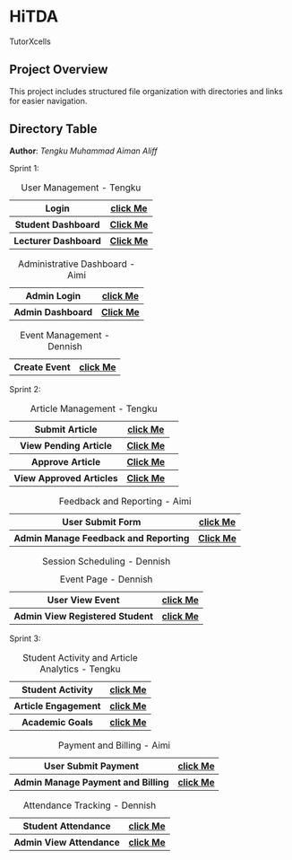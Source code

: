 # HiTDA
TutorXcells


## Project Overview

This project includes structured file organization with directories and links for easier navigation.

## Directory Table
**Author**: *Tengku Muhammad Aiman Aliff*

Sprint 1:
<table>
<caption>User Management - Tengku</caption>
  <tr>
    <th>Login</th>
    <th><a href="User Dashboard/login.php">click Me</a></th>
  </tr>
  <tr>
    <th>Student Dashboard</th>
    <th><a href="Tengku Aiman/User Management/StudentDashboard.php">Click Me</a></th>
  </tr>
  <tr>
    <th>Lecturer Dashboard</th>
    <th><a href="Tengku Aiman/User Management/LecturerDashboard.php">Click Me</a></th>
  </tr>

  <table>
  <caption>Administrative Dashboard - Aimi</caption>
  <tr>
    <th>Admin Login</th>
    <th><a href="Sprint1_Administrative Dashboard/AdminLogin.php">click Me</a></th>
  </tr>
  <tr>
    <th>Admin Dashboard</th>
    <th><a href="Sprint1_Administrative Dashboard/AdminHome.html">Click Me</a></th>
  </tr>

  <table>
<caption>Event Management - Dennish</caption>
  <tr>
    <th>Create Event</th>
    <th><a href="Sprint 1/eventManagement.php">click Me</a></th>
  </tr>
    
  </table>

  Sprint 2:
<table>
  <caption>Article Management - Tengku</caption>
  <tr>
    <th>Submit Article</th>
    <th><a href="Article/artcile.php">click Me</a></th>
  </tr>
  <tr>
    <th>View Pending Article</th>
    <th><a href="Article/adminartcile.php">Click Me</a></th>
  </tr>
  <tr>
    <th>Approve Article</th>
    <th><a href="Article/show-article.php">Click Me</a></th>
    <th><a href="Article/approve.php"</th>
  </tr>
    <tr>
    <th>View Approved Articles</th>
    <th><a href="Article/disparticle.php">Click Me</a></th>
    <th><a href="Article/pok.php"</th>
  </tr>
</table>

<table>
  <caption>Feedback and Reporting - Aimi</caption>
  <tr>
    <th>User Submit Form</th>
    <th><a href="Sprint2_Feedback and Reporting/UserFeedbackReport.php">click Me</a></th>
  </tr>
  <tr>
    <th>Admin Manage Feedback and Reporting</th>
    <th><a href="Sprint2_Feedback and Reporting/TrackReport.php">Click Me</a></th>
  </tr>
</table>

  <table>
<caption>Session Scheduling - Dennish</caption>
  <tr>
    <th>User View Event</th>
    <th><a href="Sprint 2/eventPage.php">click Me</a></th>
  </tr>

<caption>Event Page - Dennish</caption>
  <tr>
    <th>Admin View Registered Student</th>
    <th><a href="Sprint 2/ViewRegisteredStud.php">click Me</a></th>
  </tr>
</table>

Sprint 3: 

<table>
<caption>Student Activity and Article Analytics - Tengku</caption>
  <tr>
    <th>Student Activity</th>
    <th><a href="Website Analytics/rewards.php">click Me</a></th>
  </tr>
  <tr>
    <th>Article Engagement</th>
    <th><a href="Sprint3_Payment&Billing/TrackPaymentBilling.php">click Me</a></th>
  </tr>
  <tr>
    <th>Academic Goals</th>
    <th><a href="Website Analytics/update.php">click Me</a></th>
  </tr>
</table>

<table>
<caption>Payment and Billing - Aimi</caption>
  <tr>
    <th>User Submit Payment</th>
    <th><a href="Sprint3_Payment&Billing/PaymentForm.php">click Me</a></th>
  </tr>
  <tr>
    <th>Admin Manage Payment and Billing</th>
    <th><a href="Sprint3_Payment&Billing/TrackPaymentBilling.php">click Me</a></th>
  </tr>

  <table>
<caption>Attendance Tracking - Dennish</caption>
  <tr>
    <th>Student Attendance</th>
    <th><a href="Sprint 3/submit_attendance.php">click Me</a></th>
  </tr>
  <tr>
    <th>Admin View Attendance</th>
    <th><a href="Sprint 3/AdminViewAttendance.php">click Me</a></th>
  </tr>
</table>

